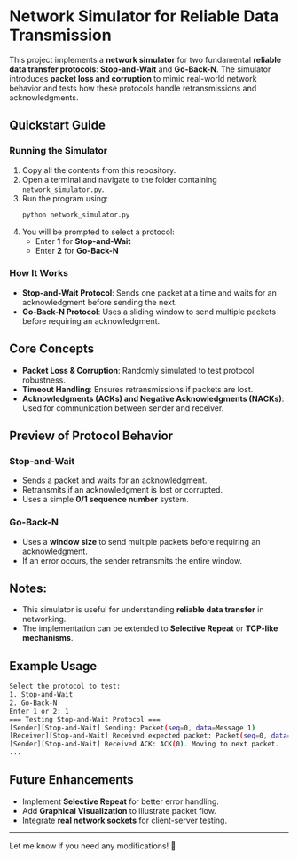# Network Simulator for Reliable Data Transmission

This project implements a **network simulator** for two fundamental **reliable data transfer protocols**: **Stop-and-Wait** and **Go-Back-N**. The simulator introduces **packet loss and corruption** to mimic real-world network behavior and tests how these protocols handle retransmissions and acknowledgments.

## Quickstart Guide

### Running the Simulator
1. Copy all the contents from this repository.
2. Open a terminal and navigate to the folder containing `network_simulator.py`.
3. Run the program using:
   ```bash
   python network_simulator.py
   ```
4. You will be prompted to select a protocol:
   - Enter **1** for **Stop-and-Wait**
   - Enter **2** for **Go-Back-N**

### How It Works
- **Stop-and-Wait Protocol**: Sends one packet at a time and waits for an acknowledgment before sending the next.
- **Go-Back-N Protocol**: Uses a sliding window to send multiple packets before requiring an acknowledgment.

## Core Concepts
- **Packet Loss & Corruption**: Randomly simulated to test protocol robustness.
- **Timeout Handling**: Ensures retransmissions if packets are lost.
- **Acknowledgments (ACKs) and Negative Acknowledgments (NACKs)**: Used for communication between sender and receiver.

## Preview of Protocol Behavior

### **Stop-and-Wait**
- Sends a packet and waits for an acknowledgment.
- Retransmits if an acknowledgment is lost or corrupted.
- Uses a simple **0/1 sequence number** system.

### **Go-Back-N**
- Uses a **window size** to send multiple packets before requiring an acknowledgment.
- If an error occurs, the sender retransmits the entire window.

## Notes:
- This simulator is useful for understanding **reliable data transfer** in networking.
- The implementation can be extended to **Selective Repeat** or **TCP-like mechanisms**.

## Example Usage
```bash
Select the protocol to test:
1. Stop-and-Wait
2. Go-Back-N
Enter 1 or 2: 1
=== Testing Stop-and-Wait Protocol ===
[Sender][Stop-and-Wait] Sending: Packet(seq=0, data=Message 1)
[Receiver][Stop-and-Wait] Received expected packet: Packet(seq=0, data=Message 1). Sending ACK.
[Sender][Stop-and-Wait] Received ACK: ACK(0). Moving to next packet.
...
```

## Future Enhancements
- Implement **Selective Repeat** for better error handling.
- Add **Graphical Visualization** to illustrate packet flow.
- Integrate **real network sockets** for client-server testing.

---
Let me know if you need any modifications! 🚀


